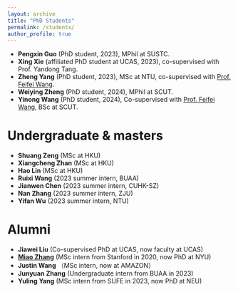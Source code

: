 ```yaml
---
layout: archive
title: "PhD Students"
permalink: /students/
author_profile: true
---
```

- **Pengxin Guo** (PhD student, 2023), MPhil at SUSTC.
- **Xing Xie** (affiliated PhD student at UCAS, 2023), co-supervised with Prof. Yandong Tang.
- **Zheng Yang** (PhD student, 2023), MSc at NTU, co-supervised with [Prof. Feifei Wang](https://www.eee.hku.hk/~ffwang/).
- **Weiying Zheng** (PhD student, 2024), MPhil at SCUT.
- **Yinong Wang** (PhD student, 2024),  Co-supervised with [Prof. Feifei Wang](https://www.eee.hku.hk/~ffwang/), BSc at SCUT.

Undergraduate & masters
======
- **Shuang Zeng** (MSc at HKU)
- **Xiangcheng Zhan** (MSc at HKU)
- **Hao Lin** (MSc at HKU)
- **Ruixi Wang** (2023 summer intern, BUAA)
- **Jianwen Chen** (2023 summer intern, CUHK-SZ)
- **Nan Zhang** (2023 summer intern, ZJU)
- **Yifan Wu** (2023 summer intern, NTU) 

 Alumni
 ======
- **Jiawei Liu** (Co-supervised PhD at UCAS, now faculty at UCAS)
- **[Miao Zhang](https://miaozhng.github.io/)** (MSc intern from Stanford in 2020, now PhD at NYU)
- **Justin Wang** （MSc intern, now at AMAZON）
- **Junyuan Zhang** (Undergraduate intern from BUAA in 2023)
- **Yuling Yang** (MSc intern from SUFE in 2023, now PhD at NEU)




